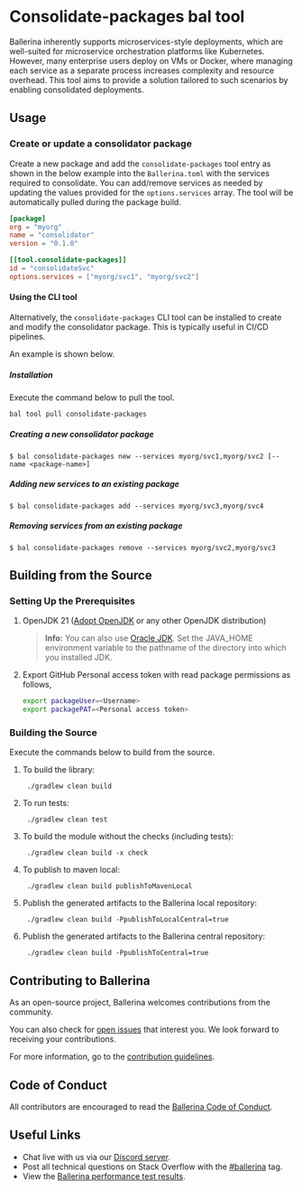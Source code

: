 # Consolidate-packages bal tool

Ballerina inherently supports microservices-style deployments, which are well-suited for microservice orchestration platforms like Kubernetes.
However, many enterprise users deploy on VMs or Docker, where managing each service as a separate process increases complexity and resource overhead. 
This tool aims to provide a solution tailored to such scenarios by enabling consolidated deployments.

## Usage

### Create or update a consolidator package

Create a new package and add the `consolidate-packages` tool entry as shown in the below example into the `Ballerina.toml` with the services required to consolidate. 
You can add/remove services as needed by updating the values provided for the `options.services` array. The tool will be automatically pulled during
the package build.

```toml
[package]
org = "myorg"
name = "consolidator"
version = "0.1.0"

[[tool.consolidate-packages]]
id = "consolidateSvc"
options.services = ["myorg/svc1", "myorg/svc2"]
```

#### Using the CLI tool
Alternatively, the `consolidate-packages` CLI tool can be installed to create and modify the consolidator package. This
is typically useful in CI/CD pipelines.

An example is shown below.

##### Installation

Execute the command below to pull the tool.

```bash
bal tool pull consolidate-packages
```

##### Creating a new consolidator package
```
$ bal consolidate-packages new --services myorg/svc1,myorg/svc2 [--name <package-name>]
```

##### Adding new services to an existing package
```
$ bal consolidate-packages add --services myorg/svc3,myorg/svc4
```

##### Removing services from an existing package
```
$ bal consolidate-packages remove --services myorg/svc2,myorg/svc3
```

## Building from the Source

### Setting Up the Prerequisites

1. OpenJDK 21 ([Adopt OpenJDK](https://adoptopenjdk.net/) or any other OpenJDK distribution)

   >**Info:** You can also use [Oracle JDK](https://www.oracle.com/java/technologies/javase-downloads.html). Set the JAVA_HOME environment variable to the pathname of the directory into which you installed JDK.

2. Export GitHub Personal access token with read package permissions as follows,
   ```bash
   export packageUser=<Username>
   export packagePAT=<Personal access token>
   ```

### Building the Source

Execute the commands below to build from the source.

1. To build the library:

        ./gradlew clean build

2. To run tests:

        ./gradlew clean test

3. To build the module without the checks (including tests):

        ./gradlew clean build -x check

4. To publish to maven local:

        ./gradlew clean build publishToMavenLocal

5. Publish the generated artifacts to the Ballerina local repository:

        ./gradlew clean build -PpublishToLocalCentral=true

6. Publish the generated artifacts to the Ballerina central repository:

        ./gradlew clean build -PpublishToCentral=true

## Contributing to Ballerina

As an open-source project, Ballerina welcomes contributions from the community.

You can also check for [open issues](https://github.com/ballerina-platform/wsdl-tools/issues) that
interest you. We look forward to receiving your contributions.

For more information, go to the [contribution guidelines](https://github.com/ballerina-platform/ballerina-lang/blob/master/CONTRIBUTING.md).

## Code of Conduct

All contributors are encouraged to read the [Ballerina Code of Conduct](https://ballerina.io/code-of-conduct).

## Useful Links

* Chat live with us via our [Discord server](https://discord.gg/ballerinalang).
* Post all technical questions on Stack Overflow with the [#ballerina](https://stackoverflow.com/questions/tagged/ballerina) tag.
* View the [Ballerina performance test results](https://github.com/ballerina-platform/ballerina-lang/blob/master/performance/benchmarks/summary.md).

